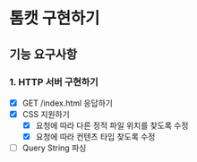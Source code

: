 # 톰캣 구현하기

## 기능 요구사항

### 1. HTTP 서버 구현하기
- [x] GET /index.html 응답하기
- [x] CSS 지원하기
  - [x] 요청에 따라 다른 정적 파일 위치를 찾도록 수정
  - [x] 요청에 따라 컨텐츠 타입 찾도록 수정
- [ ] Query String 파싱

